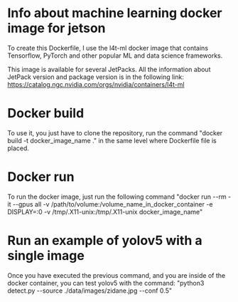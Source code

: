 # Info about machine learning docker image for jetson 
To create this Dockerfile, I use the l4t-ml docker image that contains Tensorflow, PyTorch and other popular ML and data science frameworks.

This image is available for several JetPacks. All the information about JetPack version and package version is in the following link: https://catalog.ngc.nvidia.com/orgs/nvidia/containers/l4t-ml

# Docker build
To use it, you just have to clone the repository, run the command "docker build -t docker_image_name ." in the same level where Dockerfile file is placed. 

# Docker run
To run the docker image, just run the following command "docker run --rm -it --gpus all -v /path/to/volume:/volume_name_in_docker_container -e DISPLAY=:0 -v /tmp/.X11-unix:/tmp/.X11-unix docker_image_name"

# Run an example of yolov5 with a single image
Once you have executed the previous command, and you are inside of the docker container, you can test yolov5 with the command: "python3 detect.py --source ./data/images/zidane.jpg --conf 0.5"
